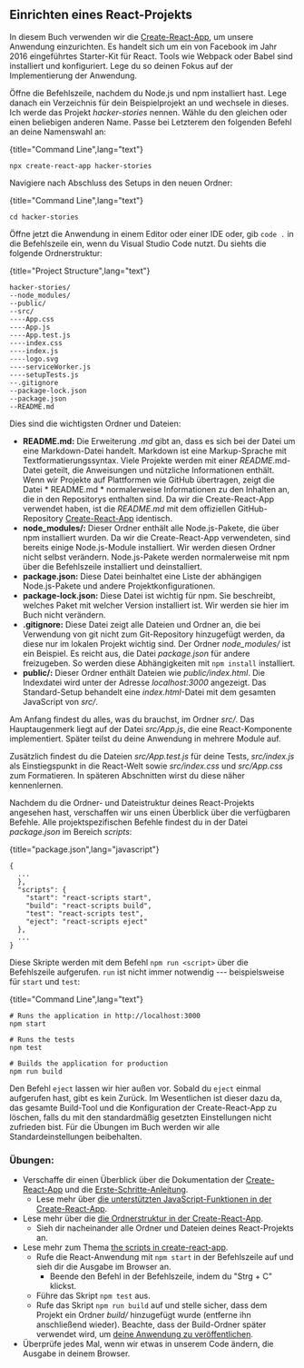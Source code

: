 ## Einrichten eines React-Projekts

In diesem Buch verwenden wir die [Create-React-App](https://github.com/facebook/create-react-app), um unsere Anwendung einzurichten. Es handelt sich um ein von Facebook im Jahr 2016 eingeführtes Starter-Kit für React. Tools wie Webpack oder Babel sind installiert und konfiguriert. Lege du so deinen Fokus auf der Implementierung der Anwendung.

Öffne die Befehlszeile, nachdem du Node.js und npm installiert hast. Lege danach ein Verzeichnis für dein Beispielprojekt an und wechsele in dieses. Ich werde das Projekt *hacker-stories* nennen. Wähle du den gleichen oder einen beliebigen anderen Name. Passe bei Letzterem den folgenden Befehl an deine Namenswahl an:

{title="Command Line",lang="text"}
~~~~~~~
npx create-react-app hacker-stories
~~~~~~~

Navigiere nach Abschluss des Setups in den neuen Ordner:

{title="Command Line",lang="text"}
~~~~~~~
cd hacker-stories
~~~~~~~

Öffne jetzt die Anwendung in einem Editor oder einer IDE oder, gib `code .` in die Befehlszeile ein, wenn du Visual Studio Code nutzt. Du siehts die folgende Ordnerstruktur:

{title="Project Structure",lang="text"}
~~~~~~~
hacker-stories/
--node_modules/
--public/
--src/
----App.css
----App.js
----App.test.js
----index.css
----index.js
----logo.svg
----serviceWorker.js
----setupTests.js
--.gitignore
--package-lock.json
--package.json
--README.md
~~~~~~~

Dies sind die wichtigsten Ordner und Dateien:

* **README.md:** Die Erweiterung *.md* gibt an, dass es sich bei der Datei um eine Markdown-Datei handelt. Markdown ist eine Markup-Sprache mit Textformatierungssyntax. Viele Projekte werden mit einer *README*.md-Datei geteilt, die Anweisungen und nützliche Informationen enthält. Wenn wir Projekte auf Plattformen wie GitHub übertragen, zeigt die Datei * README.md * normalerweise Informationen zu den Inhalten an, die in den Repositorys enthalten sind. Da wir die Create-React-App verwendet haben, ist die *README.md* mit dem offiziellen GitHub-Repository [Create-React-App](https://github.com/facebook/create-react-app) identisch.
* **node_modules/:** Dieser Ordner enthält alle Node.js-Pakete, die über npm installiert wurden. Da wir die Create-React-App verwendeten, sind bereits einige Node.js-Module installiert. Wir werden diesen Ordner nicht selbst verändern. Node.js-Pakete werden normalerweise mit npm über die Befehlszeile installiert und deinstalliert.
* **package.json:** Diese Datei beinhaltet eine Liste der abhängigen Node.js-Pakete und andere Projektkonfigurationen.
* **package-lock.json:** Diese Datei ist wichtig für npm. Sie beschreibt, welches Paket mit welcher Version installiert ist. Wir werden sie hier im Buch nicht verändern.
* **.gitignore:** Diese Datei zeigt alle Dateien und Ordner an, die bei Verwendung von git nicht zum Git-Repository hinzugefügt werden, da diese nur im lokalen Projekt wichtig sind. Der Ordner *node_modules/* ist ein Beispiel. Es reicht aus, die Datei *package.json* für andere freizugeben. So werden diese Abhängigkeiten mit `npm install` installiert.
* **public/:** Dieser Ordner enthält Dateien wie *public/index.html*. Die Indexdatei wird unter der Adresse *localhost:3000* angezeigt. Das Standard-Setup behandelt eine *index.html*-Datei mit dem gesamten JavaScript von *src/*.

Am Anfang findest du alles, was du brauchst, im Ordner *src/*. Das Hauptaugenmerk liegt auf der Datei *src/App.js*, die eine React-Komponente implementiert. Später teilst du deine Anwendung in mehrere Module auf.

Zusätzlich findest du die Dateien *src/App.test.js* für deine Tests, *src/index.js* als Einstiegspunkt in die React-Welt sowie *src/index.css* und  *src/App.css* zum Formatieren. In späteren Abschnitten wirst du diese näher kennenlernen.

Nachdem du die Ordner- und Dateistruktur deines React-Projekts angesehen hast, verschaffen wir uns einen Überblick über die verfügbaren Befehle. Alle projektspezifischen Befehle findest du in der Datei *package.json* im Bereich *scripts*:

{title="package.json",lang="javascript"}
~~~~~~~
{
  ...
  },
  "scripts": {
    "start": "react-scripts start",
    "build": "react-scripts build",
    "test": "react-scripts test",
    "eject": "react-scripts eject"
  },
  ...
}
~~~~~~~

Diese Skripte werden mit dem Befehl `npm run <script>` über die Befehlszeile aufgerufen. `run` ist nicht immer notwendig --- beispielsweise für `start` und `test`:

{title="Command Line",lang="text"}
~~~~~~~
# Runs the application in http://localhost:3000
npm start

# Runs the tests
npm test

# Builds the application for production
npm run build
~~~~~~~

Den Befehl `eject` lassen wir hier außen vor. Sobald du `eject` einmal aufgerufen hast, gibt es kein Zurück. Im Wesentlichen ist dieser dazu da, das gesamte Build-Tool und die Konfiguration der Create-React-App zu löschen, falls du mit den standardmäßig gesetzten Einstellungen nicht zufrieden bist. Für die Übungen im Buch werden wir alle Standardeinstellungen beibehalten.

### Übungen:

* Verschaffe dir einen Überblick über die Dokumentation der [Create-React-App](https://github.com/facebook/create-react-app) und die [Erste-Schritte-Anleitung](https://create-react-app.dev/docs/getting-started).
  * Lese mehr über [die unterstützten JavaScript-Funktionen in der Create-React-App](https://create-react-app.dev/docs/supported-browsers-features).
* Lese mehr über die [die Ordnerstruktur in der Create-React-App](https://create-react-app.dev/docs/folder-structure).
  * Sieh dir nacheinander alle Ordner und Dateien deines React-Projekts an.
* Lese mehr zum Thema [the scripts in create-react-app](https://create-react-app.dev/docs/available-scripts).
  * Rufe die React-Anwendung mit `npm start` in der Befehlszeile auf und sieh dir die Ausgabe im Browser an.
    * Beende den Befehl in der Befehlszeile, indem du "Strg + C" klickst.
  * Führe das Skript `npm test` aus.
  * Rufe das Skript `npm run build` auf und stelle sicher, dass dem Projekt ein Ordner *build/* hinzugefügt wurde (entferne ihn anschließend wieder). Beachte, dass der Build-Ordner später verwendet wird, um [deine Anwendung zu veröffentlichen](https://www.robinwieruch.de/deploy-applications-digital-ocean/).
* Überprüfe jedes Mal, wenn wir etwas in unserem Code ändern, die Ausgabe in deinem Browser.
